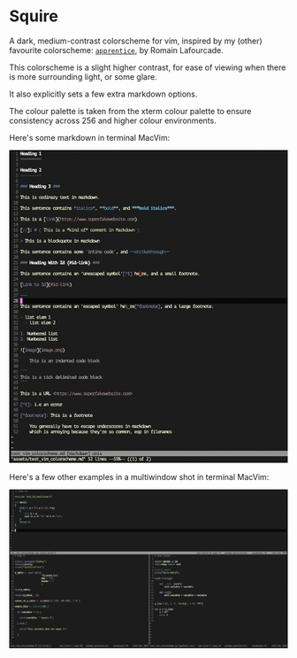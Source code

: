 Squire
======

A dark, medium-contrast colorscheme for vim, inspired by my (other) favourite colorscheme: [`apprentice`](https://github.com/romainl/Apprentice), by Romain Lafourcade.

This colorscheme is a slight higher contrast, for ease of viewing when there is more surrounding light, or some glare.

It also explicitly sets a few extra markdown options.

The colour palette is taken from the xterm colour palette to ensure consistency across 256 and higher colour environments.

Here's some markdown in terminal MacVim:

![image](assets/markdownscreenshot.png)

Here's a few other examples in a multiwindow shot in terminal MacVim:

![image](assets/multi_window_screenshot.png)




